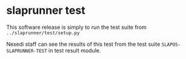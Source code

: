 # slaprunner test

This software release is simply to run the test suite from `../slaprunner/test/setup.py`

Nexedi staff can see the results of this test from the test suite
`SLAPOS-SLAPRUNNER-TEST` in test result module.

